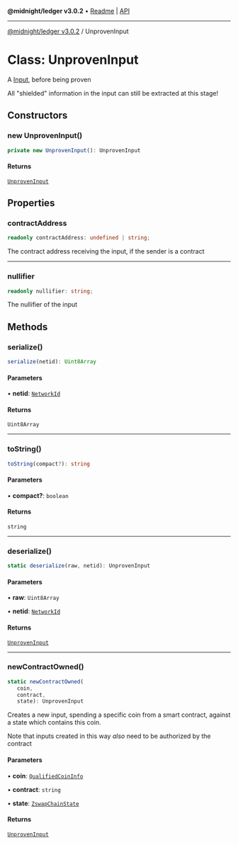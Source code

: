 **@midnight/ledger v3.0.2** • [Readme](../README.md) \| [API](../globals.md)

***

[@midnight/ledger v3.0.2](../README.md) / UnprovenInput

# Class: UnprovenInput

A [Input](Input.md), before being proven

All "shielded" information in the input can still be extracted at this
stage!

## Constructors

### new UnprovenInput()

```ts
private new UnprovenInput(): UnprovenInput
```

#### Returns

[`UnprovenInput`](UnprovenInput.md)

## Properties

### contractAddress

```ts
readonly contractAddress: undefined | string;
```

The contract address receiving the input, if the sender is a contract

***

### nullifier

```ts
readonly nullifier: string;
```

The nullifier of the input

## Methods

### serialize()

```ts
serialize(netid): Uint8Array
```

#### Parameters

• **netid**: [`NetworkId`](../enumerations/NetworkId.md)

#### Returns

`Uint8Array`

***

### toString()

```ts
toString(compact?): string
```

#### Parameters

• **compact?**: `boolean`

#### Returns

`string`

***

### deserialize()

```ts
static deserialize(raw, netid): UnprovenInput
```

#### Parameters

• **raw**: `Uint8Array`

• **netid**: [`NetworkId`](../enumerations/NetworkId.md)

#### Returns

[`UnprovenInput`](UnprovenInput.md)

***

### newContractOwned()

```ts
static newContractOwned(
   coin, 
   contract, 
   state): UnprovenInput
```

Creates a new input, spending a specific coin from a smart contract,
against a state which contains this coin.

Note that inputs created in this way *also* need to be authorized by the
contract

#### Parameters

• **coin**: [`QualifiedCoinInfo`](../type-aliases/QualifiedCoinInfo.md)

• **contract**: `string`

• **state**: [`ZswapChainState`](ZswapChainState.md)

#### Returns

[`UnprovenInput`](UnprovenInput.md)
